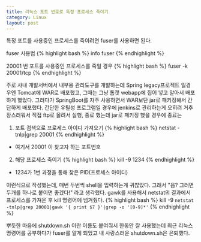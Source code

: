 ```yaml
---
title: 리눅스 포트 번호로 특정 프로세스 죽이기
category: Linux
layout: post
---
```

특정 포트를 사용중인 프로세스를 죽이려면 fuser를 사용하면 된다.

fuser 사용법
{% highlight bash %}
info fuser
{% endhighlight %}

20001 번 포트를 사용중인 프로세스를 죽일 경우
{% highlight bash %}
fuser -k 20001/tcp
{% endhighlight %}


주로 사내 개발서버에서 내부용 관리도구를 개발하는데 Spring legacy프로젝트 일경우엔 Tomcat에 WAR로 배포했고, 그때는 그냥 톰캣 webapp에 집어 넣고 알아서 배포하게 했었다.
그러다가 SpringBoot를 자주 사용하면서 WAR보단 jar로 패키징해서 간단하게 배포했다.
 간단한 유틸성 프로그램일 경우에 jenkins로 관리하는게 오히려 거추장스러워서 직접 ftp로 올려서 실행, 종료 했는데 jar로 패키징 했을 경우에 종료는

1. 포트 검색으로 프로세스 아이디 가져오기
{% highlight bash %}
netstat -tnlp|grep 20001
{% endhighlight %}
- 여기서 20001 이 찾고자 하는 포트번호

2. 해당 프로세스 죽이기
{% highlight bash %}
kill -9 1234
{% endhighlight %}
- 1234가 1번 과정을 통해 찾은 PID(프로세스 아이디)

이런식으로 작성했는데, 매번 두번씩 shell을 입력하는게 귀찮았다.
그래서 "음? 그러면 두개를 하나로 붙이면 좋겠다!" 라고 생각했다.
gawk를 사용해서 netstat의 결과에서 프로세스를 가져온 후 kill 명령어에 넘겨줬다.
{% highlight bash %}
kill -9 `netstat -tnlp|grep 20001|gawk '{ print $7 }'|grep -o '[0-9]*'`
{% endhighlight %}

뿌듯한 마음에 shutdown.sh 이란 이름도 붙여줘서 한동안 잘 사용했는데 최근 리눅스 명령어를 공부하다가 fuser를 알게 되었고 내 사랑스러운 shutdown.sh은 은퇴했다.
